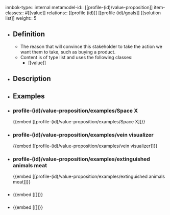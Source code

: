 innbok-type:: internal
metamodel-id:: [[profile-(id)/value-proposition]]
item-classes:: #[[value]]
relations:: [[profile (id)]] [[profile (id)/goals]] [[solution list]]
weight:: 5

- ## Definition
  - The reason that will convince this stakeholder to take the action we want them to take, such as buying a product.
  - Content is of type list and uses the following classes:
    - [[value]]
- ## Description
- ## Examples
- ### profile-(id)/value-proposition/examples/Space X
  {{embed [[profile-(id)/value-proposition/examples/Space X]]}}
- ### profile-(id)/value-proposition/examples/vein visualizer
  {{embed [[profile-(id)/value-proposition/examples/vein visualizer]]}}
- ### profile-(id)/value-proposition/examples/extinguished animals meat
  {{embed [[profile-(id)/value-proposition/examples/extinguished animals meat]]}}
- ### 
  {{embed [[]]}}
- ### 
  {{embed [[]]}}


